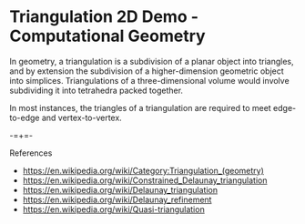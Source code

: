 # Triangulation 2D Demo - Computational Geometry

In geometry, a triangulation is a subdivision of a planar object into triangles, and by extension the subdivision of a higher-dimension geometric object into simplices. Triangulations of a three-dimensional volume would involve subdividing it into tetrahedra packed together.

In most instances, the triangles of a triangulation are required to meet edge-to-edge and vertex-to-vertex.

-=+=-

References 
- https://en.wikipedia.org/wiki/Category:Triangulation_(geometry)
- https://en.wikipedia.org/wiki/Constrained_Delaunay_triangulation
- https://en.wikipedia.org/wiki/Delaunay_triangulation
- https://en.wikipedia.org/wiki/Delaunay_refinement
- https://en.wikipedia.org/wiki/Quasi-triangulation

